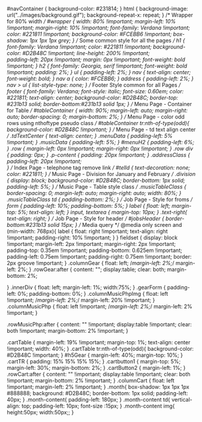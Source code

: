 #navContainer {
    background-color: #231814;
}
html {
    background-image: url("../images/background.gif");
    background-repeat-x: repeat;
}
/*  Wrapper for 80% width  */
#wrapper {
    width: 80% !important;
    margin-left: 10% !important; 
    margin-right: 10% !important;
    font-family: Verdana !important;
    color: #221811 !important;
    background-color: #FCEBB6 !important;
    box-shadow: 1px 1px 1px grey;
}
/* Some common style for all the pages */
h1 {
    font-family: Verdana !important;
    color: #221811 !important;
    background-color: #D2B48C !important; 
    line-height: 200% !important;  
    padding-left: 20px !important;
    margin: 0px !important;
    font-weight: bold !important;
}
h2 {
    font-family: Georgia, serif !important;
    font-weight: bold !important;
    padding: 2%;
}
ul {
    padding-left: 2%;
}
nav {
    text-align: center;
    font-weight: bold;
}
nav a {
    color: #FCEBB6;
}
address {
        padding-left: 2%;
}
nav > ul {
    list-style-type: none;
}
/* Footer Style common for all Pages */
footer
{
    font-family: Verdana;
    font-style: italic;
    font-size: 0.60em;
    color: #221811;
    text-align: center;
    background-color: #D2B48C;
    border-top: #231b13 solid;
    border-bottom:#231b13 solid 1px;
}
/* Menu Page - Container for Table */
#tableContainer {
    width: 90%;
    margin-left: auto;
    margin-right: auto;
    border-spacing: 0;
    margin-bottom: 2%;
}
/* Menu Page - color odd rows using nthoftype pseudo class */
#tableContainer tr:nth-of-type(odd){
    background-color: #D2B48C !important;
}
/* Menu Page - td text align center */
.tdTextCenter {
    text-align: center;
}
.menuData {
    padding-left: 5% !important;
}
.musicData {
    padding-left: 5%;
}
#menuH2 {
    padding-left: 6%;
}
.row {
    margin-left: 0px !important;
    margin-right: 0px !important;
}
.row div {
    padding: 0px;
}
.p-content {
    padding: 20px !important;
}
.addressClass {
    padding-left: 20px !important;    
}
/* Index Page - telephone tag remove link */
#telId {
    text-decoration: none;
    color: #221811;
}
/* Music Page - Division for January and February */
.division {
    display: block;
    background-color: #D2B48C;
    border-bottom: 1px solid;
    padding-left: 5%;
}
/* Music Page - Table style class */
.musicTableClass {
    border-spacing: 0;
    margin-left: auto;
    margin-right: auto;
    width: 80%;
}
.musicTableClass td {
    padding-bottom: 2%;
}
/* Job Page - Style for froms */
form {
        padding-left: 10%;
        padding-bottom: 5%;
}
label {
    float: left;
    margin-top: 5%;
    text-align: left;
}
input, textarea {
    margin-top: 10px;
}
.text-right{
    text-align: right;
}
/* Job Page - Style for header */
#jobsHeader {
    border-bottom:#231b13 solid 15px; 
}
/* Media query */
@media only screen and (min-width: 768px){
    label {
        float: right !important;
        text-align: right !important;
        padding-right: 10% !important;
    }
}
fieldset { 
    display: block !important;
    margin-left: 2px !important;
    margin-right: 2px !important;
    padding-top: 0.35em !important;
    padding-bottom: 0.625em !important;
    padding-left: 0.75em !important;
    padding-right: 0.75em !important;
    border: 2px groove !important;
}
.columnGear {
    float: left;
    /*margin-left: 2%;*/
    margin-left: 2%;
}
.rowGear:after {
    content: "";
    display:table;
    clear: both;
    margin-bottom: 2%;
    
}
.innerDiv {
    float: left;
    margin-left: 1%;
    width:75%;
}
.gearForm {
    padding-left: 0%;
    padding-bottom: 0%;
}
.columnMusicPhpImg {
    float: left !important;
    /*margin-left: 2%;*/
    margin-left: 20% !important;
}
.columnMusicPhp {
    float: left !important;
    /*margin-left: 2%;*/
    margin-left: 2% !important;
}

.rowMusicPhp:after {
    content: "" !important;
    display:table !important;
    clear: both !important;
    margin-bottom: 2% !important;
}

.cartTable {
    margin-left: 19% !important;
    margin-top: 1%;
    text-align: center !important;
    width: 40%;
}
.cartTable tr:nth-of-type(odd){
    background-color: #D2B48C !important;
}
#h5Gear {
   margin-left: 40%;
   margin-top: 10%;
}
.cartTR {
    padding: 15% 15% 15% 15%;
}
.cartbutton1 {
    margin-top: 5%;
    margin-left: 30%;
    margin-bottom: 2%;
}
.cartButton2 {
    margin-left: 1%;
}
.rowCart:after {
    content: "" !important;
    display:table !important;
    clear: both !important;
    margin-bottom: 2% !important;
}
.columnCart {
    float: left !important;
    margin-left: 2% !important;
}
 .month{
box-shadow: 1px 1px 1px #888888;
background: #D2B48C;
border-bottom: 1px solid;
padding-left: 40px;
 }
  .month-content{
 padding-left: 180px;
 }
.month-content td{
     vertical-align: top;
     padding-left: 10px;
         font-size :15px;
}
.month-content img{
height:50px; width:50px;;
}
